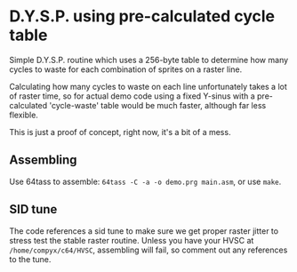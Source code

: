 D.Y.S.P. using pre-calculated cycle table
=========================================

Simple D.Y.S.P. routine which uses a 256-byte table to determine how many
cycles to waste for each combination of sprites on a raster line.

Calculating how many cycles to waste on each line unfortunately takes a lot of
raster time, so for actual demo code using a fixed Y-sinus with a pre-calculated
'cycle-waste' table would be much faster, although far less flexible.

This is just a proof of concept, right now, it's a bit of a mess.


Assembling
----------

Use 64tass to assemble: `64tass -C -a -o demo.prg main.asm`, or use `make`.


SID tune
--------

The code references a sid tune to make sure we get proper raster jitter to
stress test the stable raster routine. Unless you have your HVSC at
`/home/compyx/c64/HVSC`, assembling will fail, so comment out any references
to the tune.


